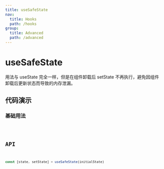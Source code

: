 ```yaml
---
title: useSafeState
nav:
  title: Hooks
  path: /hooks
group:
  title: Advanced
  path: /advanced
---
```


# useSafeState

<Tag lang="zh-CN" tags="ssr&crossPlatform"></Tag>

用法与 useState 完全一样，但是在组件卸载后 setState 不再执行，避免因组件卸载后更新状态而导致的内存泄漏。

## 代码演示

### 基础用法

<code src="./demo/demo1.tsx" />

## API

```typescript
const [state, setState] = useSafeState(initialState)
```

